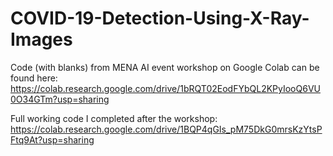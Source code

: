 # COVID-19-Detection-Using-X-Ray-Images

Code (with blanks) from MENA AI event workshop on Google Colab can be found here: <br/>
https://colab.research.google.com/drive/1bRQT02EodFYbQL2KPyIooQ6VU0O34GTm?usp=sharing
<br />

Full working code I completed after the workshop:<br/>
https://colab.research.google.com/drive/1BQP4qGIs_pM75DkG0mrsKzYtsPFtq9At?usp=sharing
<br />


